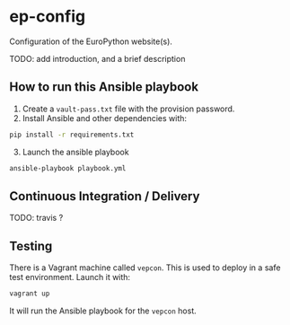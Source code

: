 ep-config
=========

Configuration of the EuroPython website(s).

TODO: add introduction, and a brief description

How to run this Ansible playbook
--------------------------------

1. Create a `vault-pass.txt` file with the provision password.
2. Install Ansible and other dependencies with:

```bash
pip install -r requirements.txt
```

3. Launch the ansible playbook

```bash
ansible-playbook playbook.yml
```

Continuous Integration / Delivery
---------------------------------

TODO: travis ?

Testing
-------

There is a Vagrant machine called `vepcon`. This is used to deploy in a safe test environment.
Launch it with:

```bash
vagrant up
```

It will run the Ansible playbook for the `vepcon` host.
